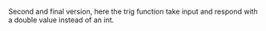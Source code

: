Second and final version, here the trig function take input and respond with a double value instead of an int.
